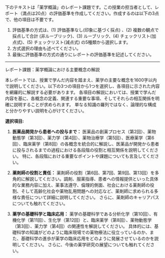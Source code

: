 下のテキストは「薬学概論」のレポート課題です。この授業の担当者として、レポート（満点は20点）の評価基準を作成してください。作成するのは以下の3点で、他の項目は不要です。

1. 評価基準の方式は、(1) 評価基準なし(印象に基づく採点) 、(2) 複数の観点で採点して合計  (非ルーブリック)、(3) ルーブリック、(4) チェックリスト(加点式)、(5) チェックリスト(減点式) の5種類から選択します。
2. 方式選択の理由も述べてください。
3. 最後に評価基準の方式の通りにレポートの評価基準を記述してください。

---------------------------------------
レポート課題：薬学概論における主要概念の解説

本レポートでは、授業で学んだ内容を踏まえ、薬学の主要な概念を1600字以内で説明してください。以下の3つの項目から1つを選択し、各項目に示された内容を網羅的に解説する必要があります。  各項目の解説においては、授業で学んだ内容を基に、各概念の定義、関連する重要な事項、そしてそれらの相互関係を明確に説明することが求められます。  単なる知識の羅列ではなく、論理的な構成と分かりやすい説明を心がけてください。


**選択項目:**

1. **医薬品開発から患者への投与まで：** 医薬品の創薬プロセス（第2回）、薬物動態学（第3回）、薬力学（第4回）、薬物治療学（第5回）、医療薬学（第6回）、臨床薬学（第8回）の各概念を統合的に解説し、医薬品が開発から患者に投与されるまでの過程における各段階の役割と相互関係を説明してください。  特に、各段階における重要なポイントや課題についても言及してください。


2. **薬剤師の役割と責任：** 薬剤師の役割（第6回、第7回、第9回、第13回）を多角的に解説してください。調剤、服薬指導、患者への情報提供といった具体的な業務内容に加え、薬事法遵守、倫理的側面、社会における薬剤師の役割、そして高齢化社会や薬物乱用問題への対応など、薬剤師に求められる多様な責任について詳細に説明してください。  さらに、薬剤師のキャリアパスについても触れてください。


3. **薬学の基礎科学と臨床応用：** 薬学の基礎科学である分析化学（第10回）、有機化学（第11回）、生化学（第12回）と、臨床薬学（第8回）、薬物動態学（第3回）、薬力学（第4回）の関連性を解説してください。  具体的には、基礎科学の知識がどのように臨床現場での薬物療法に役立っているのか、また、基礎科学の進歩が薬学の臨床応用をどのように発展させているのかを説明してください。  さらに、今後の薬学研究の展望についても触れてください。
